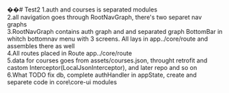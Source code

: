 ��#   T e s t 2 
 
1.auth and courses is separated modules<br/>
2.all navigation goes through RootNavGraph, there's two separet nav graphs<br/>
3.RootNavGraph contains auth graph and and separated graph BottomBar in whitch bottomnav menu with 3 screens. All lays in app../core/route and assembles there as well<br/>
4.All routes placed in Route app../core/route<br/>
5.data for courses goes from assets/courses.json, throught retrofit and castom Interceptor(LocalJsonInterceptor), and later repo and so on<br/>
6.What TODO fix db, complete authHandler in appState,  create and separete code in core\core-ui modules<br/>
